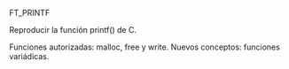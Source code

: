
FT_PRINTF

Reproducir la función printf() de C.

Funciones autorizadas: malloc, free y write.
Nuevos conceptos: funciones variádicas.

